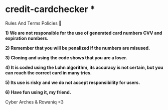 # credit-cardchecker *
Rules And Terms Policies 🥈

**1) We are not responsible for the use of generated card numbers CVV and expiration numbers.**

**2) Remember that you will be penalized if the numbers are misused.**
   
**3) Cloning and using the code shows that you are a loser.**

**4) It is coded using the Luhn algorithm, its accuracy is not certain, but you can reach the correct card in many tries.**

**5) Its use is risky and we do not accept responsibility for users.**

**6) Have fun using it, my friend.**

Cyber Arches & Rowaniq <3



